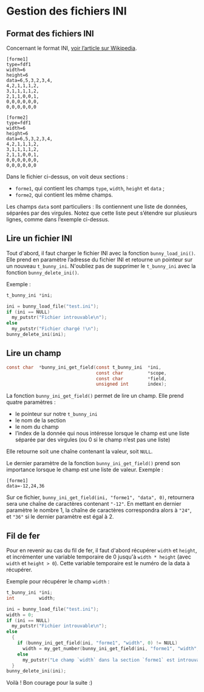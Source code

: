 
# Gestion des fichiers INI #

## Format des fichiers INI ##

Concernant le format INI, [voir l’article sur Wikipedia][wikipedia].

```
[forme1]
type=fdf1
width=6
height=6
data=6,5,3,2,3,4,
4,2,1,1,1,2,
3,1,1,1,1,2,
2,1,1,0,0,1,
0,0,0,0,0,0,
0,0,0,0,0,0

[forme2]
type=fdf1
width=6
height=6
data=6,5,3,2,3,4,
4,2,1,1,1,2,
3,1,1,1,1,2,
2,1,1,0,0,1,
0,0,0,0,0,0,
0,0,0,0,0,0
```

Dans le fichier ci-dessus, on voit deux sections :
  - `forme1`, qui contient les champs `type`, `width`, `height`
  et `data` ;
  - `forme2`, qui contient les même champs.

Les champs `data` sont particuliers : Ils contiennent une liste de données,
séparées par des virgules. Notez que cette liste peut s’étendre sur plusieurs
lignes, comme dans l’exemple ci-dessus.

## Lire un fichier INI ##

Tout d'abord, il faut charger le fichier INI avec la fonction
`bunny_load_ini()`.
Elle prend en paramètre l’adresse du fichier INI et retourne un pointeur
sur un nouveau `t_bunny_ini`.
N'oubliez pas de supprimer le `t_bunny_ini` avec la fonction
`bunny_delete_ini()`.

Exemple :

```c
t_bunny_ini	*ini;

ini = bunny_load_file("test.ini");
if (ini == NULL)
  my_putstr("Fichier introuvable\n");
else
  my_putstr("Fichier chargé !\n");
bunny_delete_ini(ini);
```

## Lire un champ ##

```c
const char	*bunny_ini_get_field(const t_bunny_ini	*ini,
								 const char			*scope,
								 const char			*field,
								 unsigned int		index);
```

La fonction `bunny_ini_get_field()` permet de lire un champ.
Elle prend quatre paramètres :

  - le pointeur sur notre `t_bunny_ini`
  - le nom de la section
  - le nom du champ
  - l’index de la donnée qui nous intéresse lorsque le champ est
  une liste séparée par des virgules (ou 0 si le champ n’est pas une liste)

Elle retourne soit une chaîne contenant la valeur, soit `NULL`.

Le dernier paramètre de la fonction `bunny_ini_get_field()`
prend son importance lorsque le champ est une liste de valeur.
Exemple :

```
[forme1]
data=-12,24,36
```

Sur ce fichier, `bunny_ini_get_field(ini, "forme1", "data", 0)`,
retournera sera une chaîne de caractères contenant `"-12"`.
En mettant en dernier paramètre le nombre 1, la chaîne de caractères
correspondra alors à `"24"`, et `"36"` si le dernier paramètre
est égal à 2.

## Fil de fer ##

Pour en revenir au cas du fil de fer, il faut d'abord récupérer
`width` et `height`, et incrémenter une variable temporaire de 0
jusqu'à `width * height` (avec `width` et `height > 0`).
Cette variable temporaire est le numéro de la data à récupérer.

Exemple pour récupérer le champ `width` :

```c
t_bunny_ini	*ini;
int			width;

ini = bunny_load_file("test.ini");
width = 0;
if (ini == NULL)
  my_putstr("Fichier introuvable\n");
else
  {
    if (bunny_ini_get_field(ini, "forme1", "width", 0) != NULL)
      width = my_get_number(bunny_ini_get_field(ini, "forme1", "width", 0));
    else
      my_putstr("Le champ `width` dans la section `forme1` est introuvable\n");
  }
bunny_delete_ini(ini);
```

Voilà ! Bon courage pour la suite :)

[wikipedia]: https://en.wikipedia.org/wiki/INI_file
